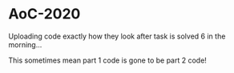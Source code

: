 # AoC-2020

Uploading code exactly how they look after task is solved 6 in the morning...

This sometimes mean part 1 code is gone to be part 2 code!

